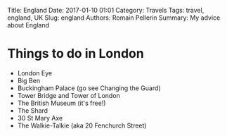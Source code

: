 Title: England
Date: 2017-01-10 01:01
Category: Travels
Tags: travel, england, UK
Slug: england
Authors: Romain Pellerin
Summary: My advice about England

# Things to do in London

- London Eye
- Big Ben
- Buckingham Palace (go see Changing the Guard)
- Tower Bridge and Tower of London
- The British Museum (it's free!)
- The Shard
- 30 St Mary Axe
- The Walkie-Talkie (aka 20 Fenchurch Street)
